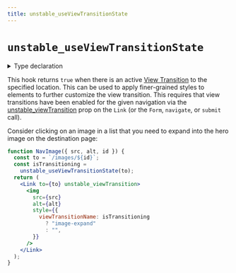 ```yaml
---
title: unstable_useViewTransitionState
---
```


# `unstable_useViewTransitionState`

<details>
  <summary>Type declaration</summary>

```tsx
declare function unstable_useViewTransitionState(
  to: To,
  opts: { relative?: "route" : "path" } = {}
): boolean;

type To = string | Partial<Path>;

interface Path {
  pathname: string;
  search: string;
  hash: string;
}
```

</details>

This hook returns `true` when there is an active [View Transition][view-transitions] to the specified location. This can be used to apply finer-grained styles to elements to further customize the view transition. This requires that view transitions have been enabled for the given navigation via the [unstable_viewTransition][link-view-transition] prop on the `Link` (or the `Form`, `navigate`, or `submit` call).

Consider clicking on an image in a list that you need to expand into the hero image on the destination page:

```jsx
function NavImage({ src, alt, id }) {
  const to = `/images/${id}`;
  const isTransitioning =
    unstable_useViewTransitionState(to);
  return (
    <Link to={to} unstable_viewTransition>
      <img
        src={src}
        alt={alt}
        style={{
          viewTransitionName: isTransitioning
            ? "image-expand"
            : "",
        }}
      />
    </Link>
  );
}
```

[link-view-transition]: ../components/link#unstable_viewtransition
[view-transitions]: https://developer.mozilla.org/en-US/docs/Web/API/View_Transitions_API
